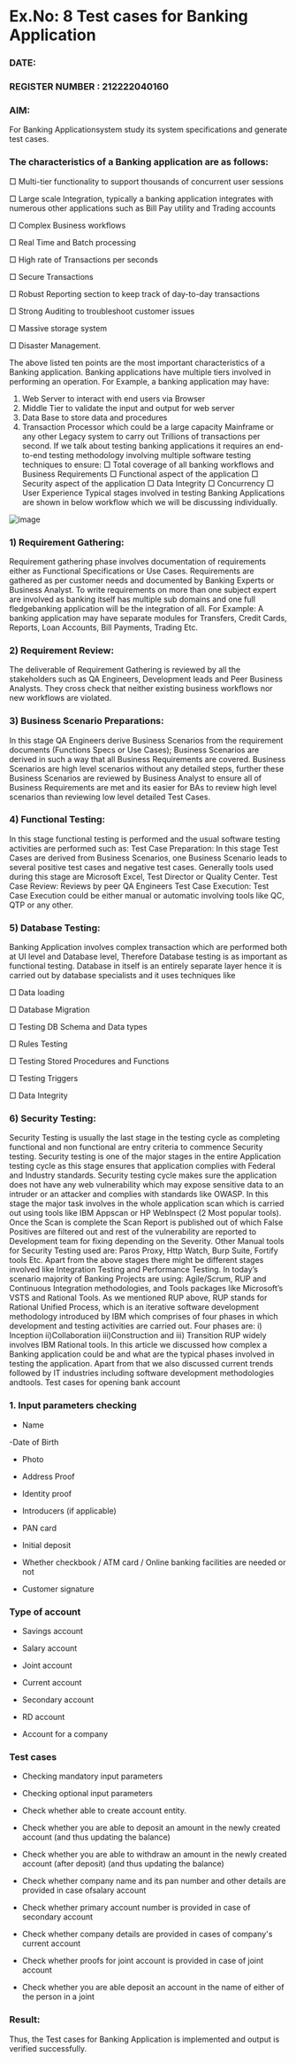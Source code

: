 # Ex.No: 8  Test cases for Banking Application

### DATE:                                                                            
### REGISTER NUMBER : 212222040160
### AIM: 
For Banking Applicationsystem study its system specifications and generate test cases.
### The characteristics of a Banking application are as follows: 
□ Multi-tier functionality to support thousands of concurrent user sessions

□ Large scale Integration, typically a banking application integrates with
numerous other applications such as Bill Pay utility and Trading accounts

□ Complex Business workflows

□ Real Time and Batch processing

□ High rate of Transactions per seconds

□ Secure Transactions

□ Robust Reporting section to keep track of day-to-day transactions

□ Strong Auditing to troubleshoot customer issues

□ Massive storage system

□ Disaster Management.


The above listed ten points are the most important characteristics of a Banking
application.
Banking applications have multiple tiers involved in performing an operation. For Example, a
banking application may have:
1. Web Server to interact with end users via Browser
2. Middle Tier to validate the input and output for web server
3. Data Base to store data and procedures
4. Transaction Processor which could be a large capacity Mainframe or any other
Legacy system to carry out Trillions of transactions per second.
If we talk about testing banking applications it requires an end-to-end testing methodology
involving multiple software testing techniques to ensure:
□ Total coverage of all banking workflows and Business Requirements
□ Functional aspect of the application
□ Security aspect of the application
□ Data Integrity
□ Concurrency
□ User Experience
Typical stages involved in testing Banking Applications are shown in below workflow
which we will be discussing individually.

![image](https://github.com/user-attachments/assets/e3d41842-e0b9-4372-a44a-7e8987357544)

### 1) Requirement Gathering:
Requirement gathering phase involves documentation of requirements either as Functional
Specifications or Use Cases. Requirements are gathered as per customer needs and documented
by Banking Experts or Business Analyst. To write requirements on more than one subject
expert are involved as banking itself has multiple sub domains and one full fledgebanking
application will be the integration of all. For Example: A banking application may have
separate modules for Transfers, Credit Cards, Reports, Loan Accounts, Bill Payments, Trading
Etc.
### 2) Requirement Review:
The deliverable of Requirement Gathering is reviewed by all the stakeholders such as QA
Engineers, Development leads and Peer Business Analysts. They cross check that neither
existing business workflows nor new workflows are violated.
### 3) Business Scenario Preparations:
In this stage QA Engineers derive Business Scenarios from the requirement documents
(Functions Specs or Use Cases); Business Scenarios are derived in such a way that all
Business Requirements are covered. Business Scenarios are high level scenarios without any
detailed steps, further these Business Scenarios are reviewed by Business Analyst to ensure
all of Business Requirements are met and its easier for BAs to review high level scenarios
than reviewing low level detailed Test Cases.
### 4) Functional Testing:
In this stage functional testing is performed and the usual software testing activities are
performed such as:
Test Case Preparation:
In this stage Test Cases are derived from Business Scenarios, one Business Scenario leads to
several positive test cases and negative test cases. Generally tools used during this stage are
Microsoft Excel, Test Director or Quality Center.
Test Case Review:
Reviews by peer QA Engineers
Test Case Execution:
Test Case Execution could be either manual or automatic involving tools like QC, QTP or
any other.
### 5) Database Testing:
Banking Application involves complex transaction which are performed both at UI level and
Database level, Therefore Database testing is as important as functional testing. Database in
itself is an entirely separate layer hence it is carried out by database specialists and it uses techniques like

□ Data loading

□ Database Migration

□ Testing DB Schema and Data types

□ Rules Testing

□ Testing Stored Procedures and Functions

□ Testing Triggers

□ Data Integrity

### 6) Security Testing:
Security Testing is usually the last stage in the testing cycle as completing functional and non
functional are entry criteria to commence Security testing. Security testing is one of the major
stages in the entire Application testing cycle as this stage ensures that application complies
with Federal and Industry standards. Security testing cycle makes sure the application does not
have any web vulnerability which may expose sensitive data to an intruder or an attacker and
complies with standards like OWASP.
In this stage the major task involves in the whole application scan which is carried out using
tools like IBM Appscan or HP WebInspect (2 Most popular tools).
Once the Scan is complete the Scan Report is published out of which False Positives are
filtered out and rest of the vulnerability are reported to Development team for fixing
depending on the Severity.
Other Manual tools for Security Testing used are: Paros Proxy, Http Watch, Burp Suite,
Fortify tools Etc.
Apart from the above stages there might be different stages involved like Integration Testing
and Performance Testing.
In today’s scenario majority of Banking Projects are using: Agile/Scrum, RUP and
Continuous Integration methodologies, and Tools packages like Microsoft’s VSTS and
Rational Tools. As we mentioned RUP above, RUP stands for Rational Unified Process,
which is an iterative software development methodology introduced by IBM which
comprises of four phases in which development and testing activities are carried out.
Four phases are:
i) Inception
ii)Collaboration
iii)Construction and
iii) Transition
RUP widely involves IBM Rational tools.
In this article we discussed how complex a Banking application could be and what are the
typical phases involved in testing the application. Apart from that we also discussed current
trends followed by IT industries including software development methodologies andtools.
Test cases for opening bank account

### 1. Input parameters checking
- Name
 
-Date of Birth

- Photo
  
- Address Proof

- Identity proof

- Introducers (if applicable)

- PAN card
  
- Initial deposit

- Whether checkbook / ATM card / Online banking facilities are needed or not

- Customer signature

### Type of account
- Savings account

- Salary account

- Joint account

- Current account
  
- Secondary account
  
- RD account

- Account for a company

### Test cases

- Checking mandatory input parameters

- Checking optional input parameters

- Check whether able to create account entity.

- Check whether you are able to deposit an amount in the newly created account (and thus updating the balance)

- Check whether you are able to withdraw an amount in the newly created account (after
deposit) (and thus updating the balance)

- Check whether company name and its pan number and other details are provided in case ofsalary
account

- Check whether primary account number is provided in case of secondary account

- Check whether company details are provided in cases of company's current account

- Check whether proofs for joint account is provided in case of joint account

- Check whether you are able deposit an account in the name of either of the person in a joint

### Result:
Thus, the Test cases for Banking Application is implemented and output is verified successfully. 
